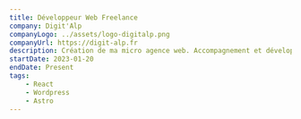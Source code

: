 ```yaml
---
title: Développeur Web Freelance
company: Digit'Alp
companyLogo: ../assets/logo-digitalp.png
companyUrl: https://digit-alp.fr
description: Création de ma micro agence web. Accompagnement et développement de projets web pour le compte d'entreprises locales et internationales.
startDate: 2023-01-20
endDate: Present
tags:
    - React
    - Wordpress
    - Astro
---
```


